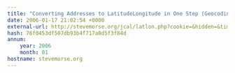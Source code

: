 ```yaml
---
title: "Converting Addresses to LatitudeLongitude in One Step (Geocoding)"
date: 2006-01-17 21:02:54 +0000
external-url: http://stevemorse.org/jcal/latlon.php?cookie=&hidden=&time=1137531847967&address=5457%2BMaple%2BRidge%2BCt&city=Minnetonka&state=mn&zip=55343&country=US
hash: 76f0453df507db93b4f717a0d5f3f84d
annum:
    year: 2006
    month: 01
hostname: stevemorse.org
---
```




